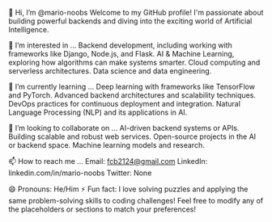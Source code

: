👋 Hi, I’m @mario-noobs
Welcome to my GitHub profile! I'm passionate about building powerful backends and diving into the exciting world of Artificial Intelligence.

👀 I’m interested in ...
Backend development, including working with frameworks like Django, Node.js, and Flask.
AI & Machine Learning, exploring how algorithms can make systems smarter.
Cloud computing and serverless architectures.
Data science and data engineering.

🌱 I’m currently learning ...
Deep learning with frameworks like TensorFlow and PyTorch.
Advanced backend architectures and scalability techniques.
DevOps practices for continuous deployment and integration.
Natural Language Processing (NLP) and its applications in AI.

💞️ I’m looking to collaborate on ...
AI-driven backend systems or APIs.
Building scalable and robust web services.
Open-source projects in the AI or backend space.
Machine learning models and research.

📫 How to reach me ...
Email: fcb2124@gmail.com
LinkedIn: linkedin.com/in/mario-noobs
Twitter: None

😄 Pronouns: He/Him
⚡ Fun fact:
I love solving puzzles and applying the same problem-solving skills to coding challenges!
Feel free to modify any of the placeholders or sections to match your preferences!

<!---
mario-noobs/mario-noobs is a ✨ special ✨ repository because its `README.md` (this file) appears on your GitHub profile.
You can click the Preview link to take a look at your changes.
--->
